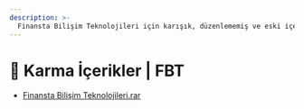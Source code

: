 ```yaml
---
description: >-
  Finansta Bilişim Teknolojileri için karışık, düzenlememiş ve eski içerikleri barındıran notlar
---
```


# 🎲 Karma İçerikler \| FBT

<!--YPackage.YGitbookIntegration-tarafından-otomatik-oluşturulmuştur-->

- [Finansta Bilişim Teknolojileri.rar](Finansta%20Bili%C5%9Fim%20Teknolojileri.rar)

<!--YPackage.YGitbookIntegration-tarafından-otomatik-oluşturulmuştur-->
